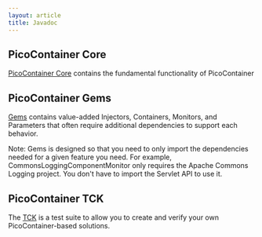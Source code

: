 ```yaml
---
layout: article
title: Javadoc
---
```


## PicoContainer Core

[PicoContainer Core](javadoc/core/index.html) contains the fundamental functionality of PicoContainer

## PicoContainer Gems

[Gems](javadoc/gems/index.html) contains value-added Injectors, Containers, Monitors, and Parameters that often require additional dependencies to support each behavior.

Note: Gems is designed so that you need to only import the dependencies needed for a given feature you need. For example, CommonsLoggingComponentMonitor only requires the Apache Commons Logging project. You don't have to import the Servlet API to use it.

## PicoContainer TCK

The [TCK](javadoc/tck/index.html) is a test suite to allow you to create and verify your own PicoContainer-based solutions.
